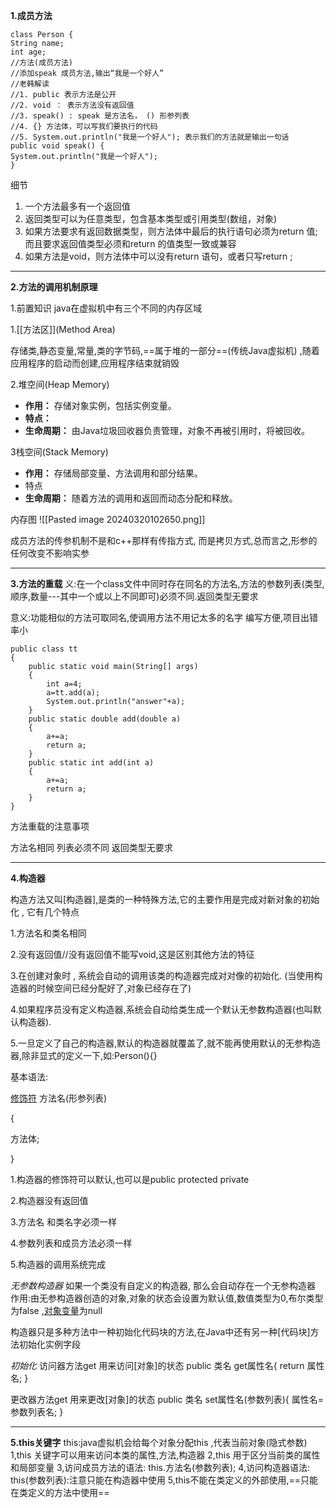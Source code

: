 **1.成员方法**
```
class Person {
String name;
int age;
//方法(成员方法)
//添加speak 成员方法,输出“我是一个好人”
//老韩解读
//1. public 表示方法是公开
//2. void ： 表示方法没有返回值
//3. speak() : speak 是方法名， () 形参列表
//4. {} 方法体，可以写我们要执行的代码
//5. System.out.println("我是一个好人"); 表示我们的方法就是输出一句话
public void speak() {
System.out.println("我是一个好人");
}
```

细节
1. 一个方法最多有一个返回值
2. 返回类型可以为任意类型，包含基本类型或引用类型(数组，对象)
3. 如果方法要求有返回数据类型，则方法体中最后的执行语句必须为return 值; 而且要求返回值类型必须和return 的值类型一致或兼容
4. 如果方法是void，则方法体中可以没有return 语句，或者只写return ;

----------
**2.方法的调用机制原理**

1.前置知识
java在虚拟机中有三个不同的内存区域

1.[[方法区]](Method Area)

存储类,静态变量,常量,类的字节码,==属于堆的一部分==(传统Java虚拟机) ,随着应用程序的启动而创建,应用程序结束就销毁

2.堆空间(Heap Memory)

- **作用：** 存储对象实例，包括实例变量。
- **特点：**
- **生命周期：** 由Java垃圾回收器负责管理，对象不再被引用时，将被回收。

3栈空间(Stack Memory)

- **作用：** 存储局部变量、方法调用和部分结果。
- 特点
- **生命周期：** 随着方法的调用和返回而动态分配和释放。

内存图
![[Pasted image 20240320102650.png]]

成员方法的传参机制不是和c++那样有传指方式, 而是拷贝方式,总而言之,形参的任何改变不影响实参

-----------------------
**3.方法的重载**
义:在一个class文件中同时存在同名的方法名,方法的参数列表(类型,顺序,数量---其中一个或以上不同即可)必须不同.返回类型无要求

意义:功能相似的方法可取同名,使调用方法不用记太多的名字 编写方便,项目出错率小

```
public class tt
{
    public static void main(String[] args)
    {
        int a=4;
        a=tt.add(a);
        System.out.println("answer"+a);
    }
    public static double add(double a)
    {
        a+=a;
        return a;
    }
    public static int add(int a)
    {
        a+=a;
        return a;
    }
} 
```

方法重载的注意事项

方法名相同 列表必须不同 返回类型无要求

----------
**4.构造器**

构造方法又叫[构造器],是类的一种特殊方法,它的主要作用是完成对新对象的初始化 , 它有几个特点

1.方法名和类名相同

2.没有返回值//没有返回值不能写void,这是区别其他方法的特征

3.在创建对象时 , 系统会自动的调用该类的构造器完成对对像的初始化. (当使用构造器的时候空间已经分配好了,对象已经存在了)

4.如果程序员没有定义构造器,系统会自动给类生成一个默认无参数构造器(也叫默认构造器).

5.一旦定义了自己的构造器,默认的构造器就覆盖了,就不能再使用默认的无参构造器,除非显式的定义一下,如:Person(){}

基本语法:

[修饰符](访问修饰符) 方法名(形参列表)

{

方法体;

}

1.构造器的修饰符可以默认,也可以是public protected private

2.构造器没有返回值

3.方法名 和类名字必须一样

4.参数列表和成员方法必须一样

5.构造器的调用系统完成

*无参数构造器*
如果一个类没有自定义的构造器, 那么会自动存在一个无参构造器
作用:由无参构造器创造的对象,对象的状态会设置为默认值,数值类型为0,布尔类型为false ,[对象变量](对象与对象变量)为null

构造器只是多种方法中一种初始化代码块的方法,在Java中还有另一种[代码块]方法初始化实例字段

*初始化*
访问器方法get
用来访问[对象]的状态
public 类名 get属性名{
	return 属性名;
}

更改器方法get
用来更改[对象]的状态
public 类名 set属性名(参数列表){
	属性名=参数列表名;
}

-------
**5.this关键字**
this:java虚拟机会给每个对象分配this ,代表当前对象(隐式参数)
 1,this 关键字可以用来访问本类的属性,方法,构造器
 2,this 用于区分当前类的属性和局部变量
 3,访问成员方法的语法: this.方法名(参数列表);
 4,访问构造器语法: this(参数列表):注意只能在构造器中使用
 5,this不能在类定义的外部使用,==只能在类定义的方法中使用==
 

